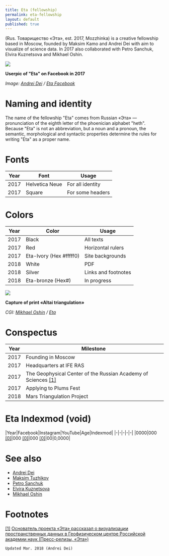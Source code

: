 ```yaml
---
title: Eta (fellowship)
permalink: eta-fellowship
layout: default
published: true
---
```

(Rus. Товарищество «Эта», est. 2017, Mozzhinka) is a creative fellowship based in Moscow, founded by Maksim Kamo and Andrei Dei with aim to visualize of science data. In 2017 also collaborated with Petro Sanchuk, Elvira Kuznetsova and Mikhael Oshin.

![](/encyclopedia/images/eta-2018.png)

**Userpic of "Eta" on Facebook in 2017**

*Image: [Andrei Dei](dei-andrei) / [Eta Facebook]()*

# Naming and identity

The name of the fellowship "Eta" comes from Russian «Эта» — pronunciation of the eighth letter of the phoenician alphabet "heth". Because "Eta" is not an abbreviation, but a noun and a pronoun, the semantic, morphological and syntactic properties determine the rules for writing "Eta" as a proper name.

# Fonts

|Year|Font|Usage|
|----|-----|---|
|2017|Helvetica Neue|For all identity|
|2017|Square|For some headers|

# Colors

|Year|Color|Usage|
|----|-----|---|
|2017|Black|All texts|
|2017|Red|Horizontal rulers|
|2017|Eta-Ivory (Hex #fffff0)|Site backgrounds|
|2018|White|PDF|
|2018|Silver|Links and footnotes|
|2018|Eta-bronze (Hex#)|In progress|

![](/encyclopedia/images/altai-triangulation.png)

**Capture of print «Altai triangulation»**

*CGI: [Mikhael Oshin](oshin-mikhael) / [Eta](http://e-t-a.space/Altai-triangulation)*

# Conspectus

|Year|Milestone|
|----|-----|
|2017|Founding in Moscow|
|2017|Headquarters at IFE RAS|
|2017|The Geophysical Center of the Russian Academy of Sciences <span id="a1">[\[1\]](#f1)</span>|
|2017|Applying to Plums Fest|
|2018|Mars Triangulation Project|

# Eta Indexmod (void)

|Year|Facebook|Instagram|YouTube|Age|Indexmod|
|-|-|-|-|-|
|0000|000 <span id="a0">[\[0\]](#f0)</span>|000 <span id="a0">[\[0\]](#f0)</span>|000 <span id="a0">[\[0\]](#f0)</span>|00|0,0000|

# See also

+ [Andrei Dei](deinichenko-andrei)
+ [Maksim Tuzhikov](tuzhikov-maksim)
+ [Petro Sanchuk](sanchuk-petro)
+ [Elvira Kuznetsova](kuznetsova-elvira)
+ [Mikhael Oshin](oshin-mikhael)


# Footnotes

[[1]](#a1) <span id="f1"></span> [Основатель проекта «Эта» рассказал о визуализации пространственных данных в Геофизическом центре Российской академии наук
 (Пресс-релизы, «Эта»)](http://e-t-a.space/7-декабря-2017)

`Updated Mar. 2018 (Andrei Dei)`
